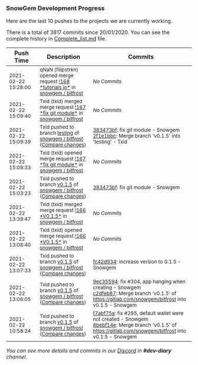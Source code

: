 
### SnowGem Development Progress

Here are the last 10 pushes to the projects we are currently working.

There is a total of 3817 commits since 20/01/2020. You can see the complete history in
 [Complete_list.md](Complete_list.md) file.

| Push Time | Description | Commits |
| --- | --- | --- |
| <sub>2021-02-22 15:28:00</sub> | <sub>qNaN (filipstrkn) opened merge request [\!168 \*tutorials io\*](https://gitlab.com/snowgem/bitfrost/-/merge_requests/168) in [snowgem / bitfrost](https://gitlab.com/snowgem/bitfrost)</sub> | <sub>_No Commits_</sub> |
| <sub>2021-02-22 15:09:40</sub> | <sub>Txid (txid) merged merge request [\!167 \*fix git module\*](https://gitlab.com/snowgem/bitfrost/-/merge_requests/167) in [snowgem / bitfrost](https://gitlab.com/snowgem/bitfrost)</sub> | <sub>_No Commits_</sub> |
| <sub>2021-02-22 15:09:39</sub> | <sub>Txid pushed to branch [testing](https://gitlab.com/snowgem/bitfrost/commits/testing) of [snowgem / bitfrost](https://gitlab.com/snowgem/bitfrost) ([Compare changes](https://gitlab.com/snowgem/bitfrost/compare/cca5586cc8684f416170b5900ee6926d3b9d47b7...2f1e1bbccf3f37ea21a93e16b145676651e71046))</sub> | <sub>[383473bf](https://gitlab.com/snowgem/bitfrost/-/commit/383473bff3eac87e3b4200b2c43dbddca0d32b7d): fix git module - Snowgem<br>[2f1e1bbc](https://gitlab.com/snowgem/bitfrost/-/commit/2f1e1bbccf3f37ea21a93e16b145676651e71046): Merge branch 'v0.1.5' into 'testing' - Txid</sub> |
| <sub>2021-02-22 15:09:33</sub> | <sub>Txid (txid) opened merge request [\!167 \*fix git module\*](https://gitlab.com/snowgem/bitfrost/-/merge_requests/167) in [snowgem / bitfrost](https://gitlab.com/snowgem/bitfrost)</sub> | <sub>_No Commits_</sub> |
| <sub>2021-02-22 15:03:23</sub> | <sub>Txid pushed to branch [v0\.1\.5](https://gitlab.com/snowgem/bitfrost/commits/v0.1.5) of [snowgem / bitfrost](https://gitlab.com/snowgem/bitfrost) ([Compare changes](https://gitlab.com/snowgem/bitfrost/compare/fc42d934308395cf1c1b18097615bc590c45a43f...383473bff3eac87e3b4200b2c43dbddca0d32b7d))</sub> | <sub>[383473bf](https://gitlab.com/snowgem/bitfrost/-/commit/383473bff3eac87e3b4200b2c43dbddca0d32b7d): fix git module - Snowgem</sub> |
| <sub>2021-02-22 13:39:47</sub> | <sub>Txid (txid) merged merge request [\!166 \*V0\.1\.5\*](https://gitlab.com/snowgem/bitfrost/-/merge_requests/166) in [snowgem / bitfrost](https://gitlab.com/snowgem/bitfrost)</sub> | <sub>_No Commits_</sub> |
| <sub>2021-02-22 13:08:40</sub> | <sub>Txid (txid) opened merge request [\!166 \*V0\.1\.5\*](https://gitlab.com/snowgem/bitfrost/-/merge_requests/166) in [snowgem / bitfrost](https://gitlab.com/snowgem/bitfrost)</sub> | <sub>_No Commits_</sub> |
| <sub>2021-02-22 13:07:33</sub> | <sub>Txid pushed to branch [v0\.1\.5](https://gitlab.com/snowgem/bitfrost/commits/v0.1.5) of [snowgem / bitfrost](https://gitlab.com/snowgem/bitfrost) ([Compare changes](https://gitlab.com/snowgem/bitfrost/compare/c2dfeb875fe9e7a47073fc844ecc49dd53a0453f...fc42d934308395cf1c1b18097615bc590c45a43f))</sub> | <sub>[fc42d934](https://gitlab.com/snowgem/bitfrost/-/commit/fc42d934308395cf1c1b18097615bc590c45a43f): increase version to 0.1.5 - Snowgem</sub> |
| <sub>2021-02-22 13:06:05</sub> | <sub>Txid pushed to branch [v0\.1\.5](https://gitlab.com/snowgem/bitfrost/commits/v0.1.5) of [snowgem / bitfrost](https://gitlab.com/snowgem/bitfrost) ([Compare changes](https://gitlab.com/snowgem/bitfrost/compare/8bebf14ead7fe5109d1879ac01f6fcb1f0f028f0...c2dfeb875fe9e7a47073fc844ecc49dd53a0453f))</sub> | <sub>[9ec35594](https://gitlab.com/snowgem/bitfrost/-/commit/9ec35594d07cd43fa55180d130f0b777246e44e4): fix #304, app hanging when creating - Snowgem<br>[c2dfeb87](https://gitlab.com/snowgem/bitfrost/-/commit/c2dfeb875fe9e7a47073fc844ecc49dd53a0453f): Merge branch 'v0.1.5' of https://gitlab.com/snowgem/bitfrost into v0.1.5 - Snowgem</sub> |
| <sub>2021-02-22 10:58:24</sub> | <sub>Txid pushed to branch [v0\.1\.5](https://gitlab.com/snowgem/bitfrost/commits/v0.1.5) of [snowgem / bitfrost](https://gitlab.com/snowgem/bitfrost) ([Compare changes](https://gitlab.com/snowgem/bitfrost/compare/b5de0b6e34883a1f01c77c8b7c42364fb4bfe1ee...8bebf14ead7fe5109d1879ac01f6fcb1f0f028f0))</sub> | <sub>[f7abf75a](https://gitlab.com/snowgem/bitfrost/-/commit/f7abf75ac78de285d8370ac86a88665d423ef4e1): fix #295, default wallet were not created - Snowgem<br>[8bebf14e](https://gitlab.com/snowgem/bitfrost/-/commit/8bebf14ead7fe5109d1879ac01f6fcb1f0f028f0): Merge branch 'v0.1.5' of https://gitlab.com/snowgem/bitfrost into v0.1.5 - Snowgem</sub> |

_You can see more details and commits in our [Discord](https://discord.gg/zumGnbg) in **#dev-diary** channel._
